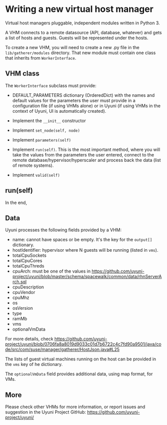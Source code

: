 # Writing a new virtual host manager

Virtual host managers pluggable, independent modules written in Python 3.

A VHM connects to a remote datasource (API, database, whatever) and gets a list of hosts and guests. Guests will be represented under the hosts.

To create a new VHM, you will need to create a new .py file in the `lib/gatherer/modules` directory. That new module must contain one class that inherits from `WorkerInterface`.

## VHM class

The `WorkerInterface` subclass must provide:

* DEFAULT_PARAMETERS dictionary (OrderedDict) with the names and default values for the parameters the user must provide in a configuration file (if using VHMs alone) or in Uyuni (if using VHMs in the context of Uyuni, UI is automatically created).

* Implement the `__init__` constructor

* Implement `set_node(self, node)`

* Implement `parameters(self)`

* Implement `run(self)`. This is the most important method, where you will take the values from the parameters the user entered, connect to the remote database/hypervisor/hyperscaler and process back the data (list of remote systems).

* Implement `valid(self)`

## run(self)

In the end,


## Data

Uyuni processes the following fields provided by a VHM:

* name: cannot have spaces or be empty. It's the key for the `output[]` dictionary.
* hostIdentifier: hypervisor where N guests will be running (listed in `vms`).
* totalCpuSockets
* totalCpuCores
* totalCpuThreds
* cpuArch: must be one of the values in https://github.com/uyuni-project/uyuni/blob/master/schema/spacewalk/common/data/rhnServerArch.sql
* cpuDescription
* cpuVendor
* cpuMhz
* os
* osVersion
* type
* ramMb
* vms
* optionalVmData


For more details, check https://github.com/uyuni-project/uyuni/blob/0706fa8a8019d9033c01d7b6722c4c7fd90a9501/java/code/src/com/suse/manager/gatherer/HostJson.java#L25

The lists of guest virtual machines running on the host can be provided in the `vms` key of he dictionary.

The `optionalVmData` field provides additional data, using map format, for VMs.

## More

Please check other VHMs for more information, or report issues and suggestion in the Uyuni Project GitHub:
https://github.com/uyuni-project/uyuni/
